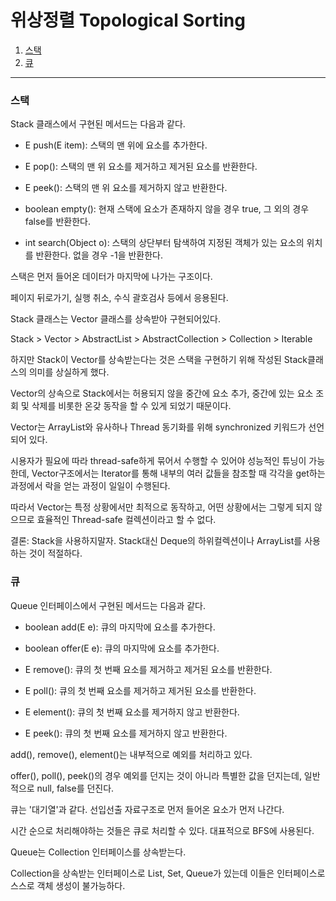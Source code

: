# 위상정렬 Topological Sorting

1. [스택](#스택)
2. [큐](#큐)

---

### 스택

Stack 클래스에서 구현된 메서드는 다음과 같다.

- E push(E item):
  스택의 맨 위에 요소를 추가한다.

- E pop():
  스택의 맨 위 요소를 제거하고 제거된 요소를 반환한다.

- E peek():
  스택의 맨 위 요소를 제거하지 않고 반환한다.

- boolean empty():
  현재 스택에 요소가 존재하지 않을 경우 true, 그 외의 경우 false를 반환한다.

- int search(Object o):
  스택의 상단부터 탐색하여 지정된 객체가 있는 요소의 위치를 반환한다. 없을 경우 -1을 반환한다.

스택은 먼저 들어온 데이터가 마지막에 나가는 구조이다.

페이지 뒤로가기, 실행 취소, 수식 괄호검사 등에서 응용된다.

Stack 클래스는 Vector 클래스를 상속받아 구현되어있다.

Stack > Vector > AbstractList > AbstractCollection > Collection > Iterable

하지만 Stack이 Vector를 상속받는다는 것은 스택을 구현하기 위해 작성된 Stack클래스의 의미를 상실하게 했다.

Vector의 상속으로 Stack에서는 허용되지 않을 중간에 요소 추가, 중간에 있는 요소 조회 및 삭제를 비롯한 온갖 동작을 할 수 있게 되었기 때문이다.

Vector는 ArrayList와 유사하나 Thread 동기화를 위해 synchronized 키워드가 선언되어 있다.

시용자가 필요에 따라 thread-safe하게 묶어서 수행할 수 있어야 성능적인 튜닝이 가능한데, Vector구조에서는 Iterator를 통해 내부의 여러 값들을 참조할 때 각각을 get하는 과정에서 락을 얻는 과정이 일일이 수행된다.

따라서 Vector는 특정 상황에서만 최적으로 동작하고, 어떤 상황에서는 그렇게 되지 않으므로 효율적인 Thread-safe 컬렉션이라고 할 수 없다.

결론: Stack을 사용하지말자. Stack대신 Deque의 하위컬렉션이나 ArrayList를 사용하는 것이 적절하다.

### 큐

Queue 인터페이스에서 구현된 메서드는 다음과 같다.

- boolean add(E e):
  큐의 마지막에 요소를 추가한다.

- boolean offer(E e):
  큐의 마지막에 요소를 추가한다.

- E remove():
  큐의 첫 번째 요소를 제거하고 제거된 요소를 반환한다.

- E poll():
  큐의 첫 번째 요소를 제거하고 제거된 요소를 반환한다.

- E element():
  큐의 첫 번째 요소를 제거하지 않고 반환한다.

- E peek():
  큐의 첫 번째 요소를 제거하지 않고 반환한다.

add(), remove(), element()는 내부적으로 예외를 처리하고 있다.

offer(), poll(), peek()의 경우 예외를 던지는 것이 아니라 특별한 값을 던지는데, 일반적으로 null, false를 던진다.

큐는 '대기열'과 같다. 선입선출 자료구조로 먼저 들어온 요소가 먼저 나간다.

시간 순으로 처리해야하는 것들은 큐로 처리할 수 있다. 대표적으로 BFS에 사용된다.

Queue는 Collection 인터페이스를 상속받는다.

Collection을 상속받는 인터페이스로 List, Set, Queue가 있는데 이들은 인터페이스로 스스로 객체 생성이 불가능하다.
